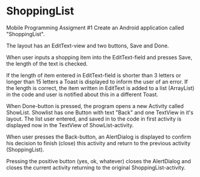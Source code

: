 # ShoppingList
Mobile Programming Assigment #1
Create an Android application called "ShoppingList".

The layout has an EditText-view and two buttons, Save and Done.

When user inputs a shopping item into the EditText-field and presses Save, the length of the text is checked.

If the length of item entered in EditText-field is shorter than 3 letters or longer than 15 letters a Toast is displayed to inform the user of an error. If the length is correct, the item written in EditText is added to a list (ArrayList) in the code and user is notified about this in a different Toast.

When Done-button is pressed, the program opens a new Activity called ShowList. Showlist has one Button with text "Back" and one TextView in it's layout. The list user entered, and saved in to the code in first activity is displayed now in the TextView of ShowList-activity.

When user presses the Back-button, an AlertDialog is displayed to confirm his decision to finish (close) this activity and return to the previous activity (ShoppingList).

Pressing the positive button (yes, ok, whatever) closes the AlertDialog and closes the current activity returning to the original ShoppingList-activity.
